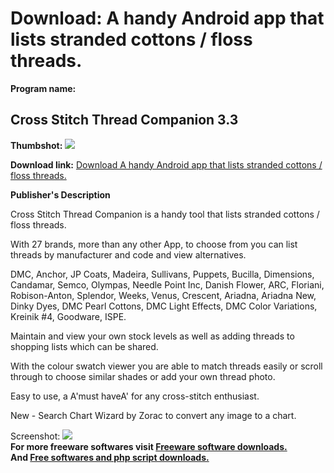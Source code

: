 # Download: A handy Android app that lists stranded cottons / floss threads.

**Program name:**

## Cross Stitch Thread Companion 3.3

  
**Thumbshot:** ![](http://www.freewarefiles.com/screenshot/cs_md.jpg)   
  
**Download link:** [Download A handy Android app that lists stranded cottons / floss threads.](http://freesoftwares.boysofts.com/Cross-Stitch-Thread-Companion_program_98975.html)  
  


**Publisher's Description**  
  


Cross Stitch Thread Companion is a handy tool that lists stranded cottons / floss threads. 

With 27 brands, more than any other App, to choose from you can list threads by manufacturer and code and view alternatives.

DMC, Anchor, JP Coats, Madeira, Sullivans, Puppets, Bucilla, Dimensions, Candamar, Semco, Olympas, Needle Point Inc, Danish Flower, ARC, Floriani, Robison-Anton, Splendor, Weeks, Venus, Crescent, Ariadna, Ariadna New, Dinky Dyes, DMC Pearl Cottons, DMC Light Effects, DMC Color Variations, Kreinik #4, Goodware, ISPE.

Maintain and view your own stock levels as well as adding threads to shopping lists which can be shared.

With the colour swatch viewer you are able to match threads easily or scroll through to choose similar shades or add your own thread photo.

Easy to use, a A'must haveA' for any cross-stitch enthusiast.

New - Search Chart Wizard by Zorac to convert any image to a chart.

  
  
Screenshot: ![](http://www.freewarefiles.com/screenshot/cs.jpg)   
**For more freeware softwares visit [Freeware software downloads.](http://freesoftwares.boysofts.com/)**   
**And [Free softwares and php script downloads.](http://www.boysofts.com/)**
